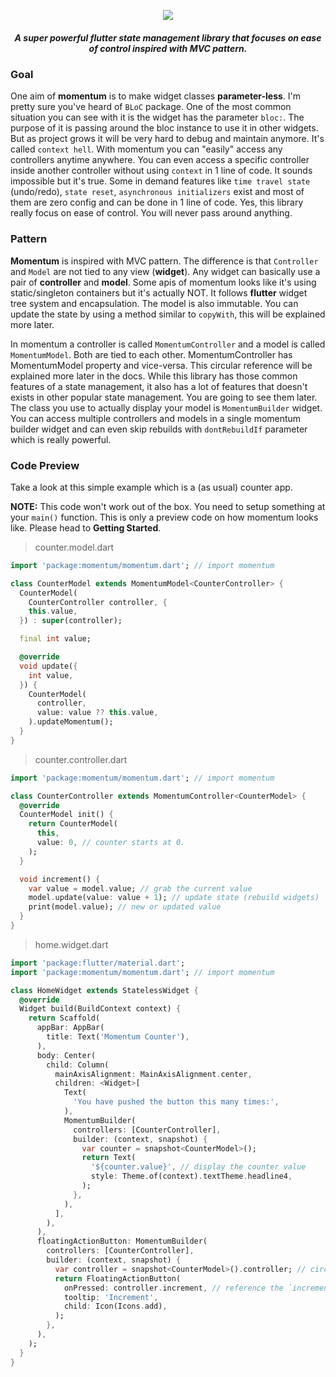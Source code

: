 <p align="center">
  <img src="https://i.imgur.com/DAFGeAd.png">
</p>

<h5 align="center">A super powerful flutter state management library that focuses on ease of control inspired with MVC pattern.</h5>

### Goal

One aim of **momentum** is to make widget classes **parameter-less**. I'm pretty sure you've heard of `BLoC` package. One of the most common situation you can see with it is the widget has the parameter `bloc:`. The purpose of it is passing around the bloc instance to use it in other widgets. But as project grows it will be very hard to debug and maintain anymore. It's called `context hell`. With momentum you can "easily" access any controllers anytime anywhere. You can even access a specific controller inside another controller without using `context` in 1 line of code. It sounds impossible but it's true. Some in demand features like `time travel state` (undo/redo), `state reset`, `asynchronous initializers` exist and most of them are zero config and can be done in 1 line of code. Yes, this library really focus on ease of control. You will never pass around anything.

### Pattern

**Momentum** is inspired with MVC pattern. The difference is that `Controller` and `Model` are not tied to any view (**widget**). Any widget can basically use a pair of **controller** and **model**. Some apis of momentum looks like it's using static/singleton containers but it's actually NOT. It follows **flutter** widget tree system and encapsulation. The model is also immutable. You can update the state by using a method similar to `copyWith`, this will be explained more later.

In momentum a controller is called `MomentumController` and a model is called `MomentumModel`. Both are tied to each other. MomentumController has MomentumModel property and vice-versa. This circular reference will be explained more later in the docs. While this library has those common features of a state management, it also has a lot of features that doesn't exists in other popular state management. You are going to see them later. The class you use to actually display your model is `MomentumBuilder` widget. You can access multiple controllers and models in a single momentum builder widget and can even skip rebuilds with `dontRebuildIf` parameter which is really powerful.

### Code Preview

Take a look at this simple example which is a (as usual) counter app.

**NOTE:** This code won't work out of the box. You need to setup something at your `main()` function. This is only a preview code on how momentum looks like. Please head to **Getting Started**.

> counter.model.dart

```dart
import 'package:momentum/momentum.dart'; // import momentum

class CounterModel extends MomentumModel<CounterController> {
  CounterModel(
    CounterController controller, {
    this.value,
  }) : super(controller);

  final int value;

  @override
  void update({
    int value,
  }) {
    CounterModel(
      controller,
      value: value ?? this.value,
    ).updateMomentum();
  }
}
```

> counter.controller.dart

```dart
import 'package:momentum/momentum.dart'; // import momentum

class CounterController extends MomentumController<CounterModel> {
  @override
  CounterModel init() {
    return CounterModel(
      this,
      value: 0, // counter starts at 0.
    );
  }

  void increment() {
    var value = model.value; // grab the current value
    model.update(value: value + 1); // update state (rebuild widgets)
    print(model.value); // new or updated value
  }
}
```

> home.widget.dart

```dart
import 'package:flutter/material.dart';
import 'package:momentum/momentum.dart'; // import momentum

class HomeWidget extends StatelessWidget {
  @override
  Widget build(BuildContext context) {
    return Scaffold(
      appBar: AppBar(
        title: Text('Momentum Counter'),
      ),
      body: Center(
        child: Column(
          mainAxisAlignment: MainAxisAlignment.center,
          children: <Widget>[
            Text(
              'You have pushed the button this many times:',
            ),
            MomentumBuilder(
              controllers: [CounterController],
              builder: (context, snapshot) {
                var counter = snapshot<CounterModel>();
                return Text(
                  '${counter.value}', // display the counter value
                  style: Theme.of(context).textTheme.headline4,
                );
              },
            ),
          ],
        ),
      ),
      floatingActionButton: MomentumBuilder(
        controllers: [CounterController],
        builder: (context, snapshot) {
          var controller = snapshot<CounterModel>().controller; // circular reference.
          return FloatingActionButton(
            onPressed: controller.increment, // reference the `increment` method we defined above ^
            tooltip: 'Increment',
            child: Icon(Icons.add),
          );
        },
      ),
    );
  }
}
```

